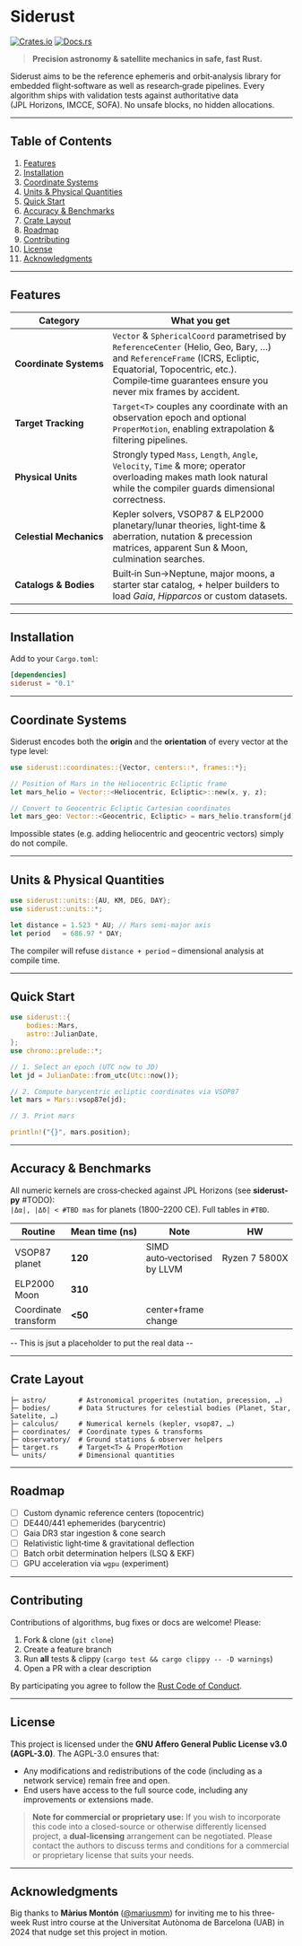# Siderust

[![Crates.io](https://img.shields.io/crates/v/siderust.svg)](https://crates.io/crates/siderust)
[![Docs.rs](https://docs.rs/siderust/badge.svg)](https://docs.rs/siderust)

> **Precision astronomy & satellite mechanics in safe, fast Rust.**

Siderust aims to be the reference ephemeris and orbit‑analysis library for embedded flight‑software as well as research‐grade pipelines. Every algorithm ships with validation tests against authoritative data (JPL Horizons, IMCCE, SOFA). No unsafe blocks, no hidden allocations.

---

## Table of Contents

1. [Features](#features)
2. [Installation](#installation)
3. [Coordinate Systems](#coordinate-systems)
4. [Units & Physical Quantities](#units--physical-quantities)
5. [Quick Start](#quick-start)
6. [Accuracy & Benchmarks](#accuracy--benchmarks)
7. [Crate Layout](#crate-layout)
8. [Roadmap](#roadmap)
9. [Contributing](#contributing)
10. [License](#license)
11. [Acknowledgments](#acknowledgments)

---

## Features

| Category                | What you get                                                                                                                                                                                                         |
| ----------------------- | -------------------------------------------------------------------------------------------------------------------------------------------------------------------------------------------------------------------- |
| **Coordinate Systems**  | `Vector` & `SphericalCoord` parametrised by `ReferenceCenter` (Helio, Geo, Bary, …) and `ReferenceFrame` (ICRS, Ecliptic, Equatorial, Topocentric, etc.). Compile‑time guarantees ensure you never mix frames by accident. |
| **Target Tracking**     | `Target<T>` couples any coordinate with an observation epoch and optional `ProperMotion`, enabling extrapolation & filtering pipelines.                                                                              |
| **Physical Units**      | Strongly typed `Mass`, `Length`, `Angle`, `Velocity`, `Time` & more; operator overloading makes math look natural while the compiler guards dimensional correctness.                                             |
| **Celestial Mechanics** | Kepler solvers, VSOP87 & ELP2000 planetary/lunar theories, light‑time & aberration, nutation & precession matrices, apparent Sun & Moon, culmination searches.                                                       |
| **Catalogs & Bodies**   | Built‑in Sun→Neptune, major moons, a starter star catalog, + helper builders to load *Gaia*, *Hipparcos* or custom datasets.                                                                                         |

---

## Installation

Add to your `Cargo.toml`:

```toml
[dependencies]
siderust = "0.1"
```

---

## Coordinate Systems

Siderust encodes both the **origin** and the **orientation** of every vector at the type level:

```rust
use siderust::coordinates::{Vector, centers::*, frames::*};

// Position of Mars in the Heliocentric Ecliptic frame
let mars_helio = Vector::<Heliocentric, Ecliptic>::new(x, y, z);

// Convert to Geocentric Ecliptic Cartesian coordinates
let mars_geo: Vector::<Geocentric, Ecliptic> = mars_helio.transform(jd);
```

Impossible states (e.g. adding heliocentric and geocentric vectors) simply do not compile.

---

## Units & Physical Quantities

```rust
use siderust::units::{AU, KM, DEG, DAY};
use siderust::units::*;

let distance = 1.523 * AU; // Mars semi‑major axis
let period   = 686.97 * DAY;
```

The compiler will refuse `distance + period` – dimensional analysis at compile time.

---

## Quick Start

```rust
use siderust::{
    bodies::Mars,
    astro::JulianDate,
};
use chrono::prelude::*;

// 1. Select an epoch (UTC now to JD)
let jd = JulianDate::from_utc(Utc::now());

// 2. Compute barycentric ecliptic coordinates via VSOP87
let mars = Mars::vsop87e(jd);

// 3. Print mars

println!("{}", mars.position);
```

---

## Accuracy & Benchmarks

All numeric kernels are cross‑checked against JPL Horizons (see **siderust-py** #TODO):<br/>
`|Δα|, |Δδ| < #TBD mas` for planets (1800–2200 CE). Full tables in `#TBD`.

| Routine              | Mean time (ns) | Note                         | HW            |
| -------------------- | -------------- | ---------------------------- | ------------- |
| VSOP87 planet        | **120**        | SIMD auto‑vectorised by LLVM | Ryzen 7 5800X |
| ELP2000 Moon         | **310**        |                              |               |
| Coordinate transform | **<50**        | center+frame change          |               |

--  This is jsut a placeholder to put the real data --

---


## Crate Layout

```
├─ astro/        # Astronomical properites (nutation, precession, …)
├─ bodies/       # Data Structures for celestial bodies (Planet, Star, Satelite, …)
├─ calculus/     # Numerical kernels (kepler, vsop87, …)
├─ coordinates/  # Coordinate types & transforms
├─ observatory/  # Ground stations & observer helpers
├─ target.rs     # Target<T> & ProperMotion
└─ units/        # Dimensional quantities
```

---

## Roadmap

* [ ] Custom dynamic reference centers (topocentric)
* [ ] DE440/441 ephemerides (barycentric)
* [ ] Gaia DR3 star ingestion & cone search
* [ ] Relativistic light‑time & gravitational deflection
* [ ] Batch orbit determination helpers (LSQ & EKF)
* [ ] GPU acceleration via `wgpu` (experiment)

---

## Contributing

Contributions of algorithms, bug fixes or docs are welcome! Please:

1. Fork & clone (`git clone`)
2. Create a feature branch
3. Run **all** tests & clippy (`cargo test && cargo clippy -- -D warnings`)
4. Open a PR with a clear description

By participating you agree to follow the [Rust Code of Conduct](https://www.rust-lang.org/policies/code-of-conduct).

---

## License

This project is licensed under the **GNU Affero General Public License v3.0 (AGPL-3.0)**.
The AGPL-3.0 ensures that:

- Any modifications and redistributions of the code (including as a network service) remain free and open.
- End users have access to the full source code, including any improvements or extensions made.

> **Note for commercial or proprietary use:**
> If you wish to incorporate this code into a closed-source or otherwise differently licensed project, a **dual-licensing** arrangement can be negotiated. Please contact the authors to discuss terms and conditions for a commercial or proprietary license that suits your needs.


---

## Acknowledgments

Big thanks to **Màrius Montón** ([@mariusmm](https://github.com/mariusmm)) for inviting me to his three-week Rust intro course at the Universitat Autònoma de Barcelona (UAB) in 2024 that nudge set this project in motion.